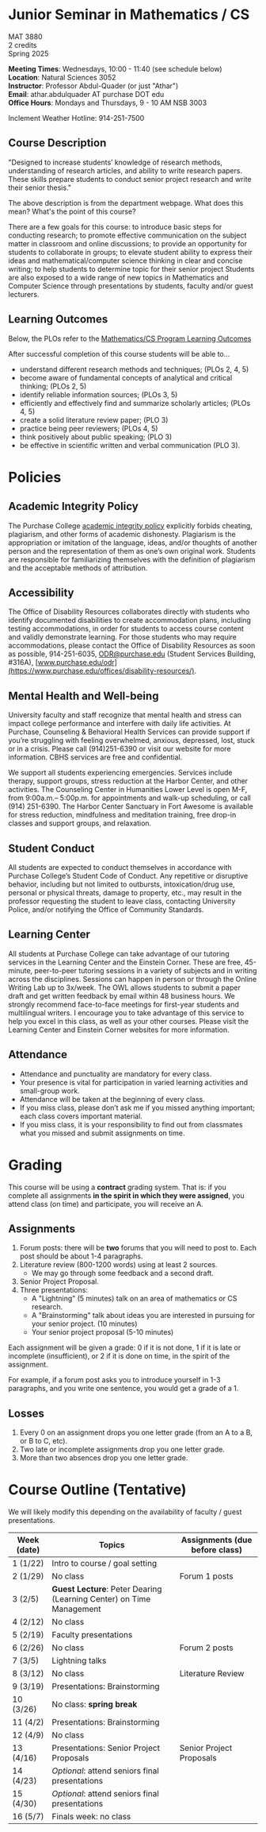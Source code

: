 # Junior Seminar in Mathematics / CS

MAT 3880  
2 credits  
Spring 2025

**Meeting Times**: Wednesdays, 10:00 - 11:40 (see schedule below)  
**Location**: Natural Sciences 3052    
**Instructor**: Professor Abdul-Quader (or just "Athar")  
**Email**: athar.abdulquader AT purchase DOT edu  
**Office Hours**: Mondays and Thursdays, 9 - 10 AM NSB 3003  

Inclement Weather Hotline: 914-251-7500

## Course Description

"Designed to increase students’ knowledge of research methods, understanding of research articles, and ability to write research papers. These skills prepare students to conduct senior project research and write their senior thesis."

The above description is from the department webpage. What does this mean? What's the point of this course?

There are a few goals for this course: to introduce basic steps for conducting research; to promote effective communication on the subject matter in classroom and online discussions; to provide an opportunity for
students to collaborate in groups; to elevate student ability to express their ideas and mathematical/computer science thinking in clear and concise writing; to help students to determine topic for their senior project Students are also exposed to a wide range of new topics in Mathematics and Computer Science through presentations by students, faculty and/or guest lecturers.

## Learning Outcomes

Below, the PLOs refer to the [Mathematics/CS Program Learning Outcomes](https://www.purchase.edu/academics/mathematics-computer-science/about-the-program/program-learning-outcomes/)

After successful completion of this course students will be able to...

* understand different research methods and techniques; (PLOs 2, 4, 5)
* become aware of fundamental concepts of analytical and critical thinking; (PLOs 2, 5)
* identify reliable information sources; (PLOs 3, 5)
* efficiently and effectively find and summarize scholarly articles; (PLOs 4, 5)
* create a solid literature review paper; (PLO 3)
* practice being peer reviewers; (PLOs 4, 5)
* think positively about public speaking; (PLO 3)
* be effective in scientific written and verbal communication (PLO 3).

# Policies

## Academic Integrity Policy

The Purchase College [academic integrity policy](https://www.purchase.edu/live/blurbs/840-academic-and-professional-integrity) explicitly forbids cheating, plagiarism, and other forms of academic dishonesty. Plagiarism is the appropriation or imitation of the language, ideas, and/or thoughts of another person and the representation of them as one’s own original work. Students are responsible for familiarizing themselves with the definition of plagiarism and the acceptable methods of attribution.

## Accessibility

The Office of Disability Resources collaborates directly with students who identify documented disabilities to create accommodation plans, including testing accommodations, in order for students to access course content and validly demonstrate learning. For those students who may require accommodations, please contact the Office of Disability Resources as soon as possible, 914-251-6035, ODR@purchase.edu (Student Services Building, #316A), [www.purchase.edu/odr](https://www.purchase.edu/offices/disability-resources/).

## Mental Health and Well-being

University faculty and staff recognize that mental health and stress can impact college performance and interfere with daily life activities. At Purchase, Counseling & Behavioral Health Services can provide support if you’re struggling with feeling overwhelmed, anxious, depressed, lost, stuck or in a crisis. Please call (914)251-6390 or visit our website  for more information. CBHS services are free and confidential. 

We support all students experiencing emergencies. Services include therapy, support groups, stress reduction at the Harbor Center, and other activities.  The Counseling Center in Humanities Lower Level is open M-F, from 9:00a.m.– 5:00p.m. for appointments and walk-up scheduling, or call (914) 251-6390.  The Harbor Center Sanctuary in Fort Awesome is available for stress reduction, mindfulness and meditation training, free drop-in classes and support groups, and relaxation.

## Student Conduct

All students are expected to conduct themselves in accordance with Purchase College’s Student Code of Conduct.  Any repetitive or disruptive behavior, including but not limited to outbursts, intoxication/drug use, personal or physical threats, damage to property, etc., may result in the professor requesting the student to leave class, contacting University Police, and/or notifying the Office of Community Standards.

## Learning Center

All students at Purchase College can take advantage of our tutoring services in the Learning Center and the Einstein Corner. These are free, 45-minute, peer-to-peer tutoring sessions in a variety of subjects and in writing across the disciplines. Sessions can happen in person or through the Online Writing Lab up to 3x/week. The OWL allows students to submit a paper draft and get written feedback by email within 48 business hours. We strongly recommend face-to-face meetings for first-year students and multilingual writers. I encourage you to take advantage of this service to help you excel in this class, as well as your other courses. Please visit the Learning Center and Einstein Corner websites for more information.

## Attendance

* Attendance and punctuality are mandatory for every class.
* Your presence is vital for participation in varied learning activities and small-group work.
* Attendance will be taken at the beginning of every class.
* If you miss class, please don’t ask me if you missed anything important; each class covers important material.
* If you miss class, it is your responsibility to find out from classmates what you missed and submit assignments on time.

# Grading

This course will be using a **contract** grading system. That is: if you complete all assignments **in the spirit in which they were assigned**, you attend class (on time) and participate, you will receive an A. 

## Assignments

1. Forum posts: there will be **two** forums that you will need to post to. Each post should be about 1-4 paragraphs.
2. Literature review (800-1200 words) using at least 2 sources.
   * We may go through some feedback and a second draft.
3. Senior Project Proposal.
4. Three presentations:
   * A "Lightning" (5 minutes) talk on an area of mathematics or CS research.
   * A "Brainstorming" talk about ideas you are interested in pursuing for your senior project. (10 minutes)
   * Your senior project proposal (5-10 minutes)

Each assignment will be given a grade: 0 if it is not done, 1 if it is late or incomplete (insufficient), or 2 if it is done on time, in the spirit of the assignment.

For example, if a forum post asks you to introduce yourself in 1-3 paragraphs, and you write one sentence, you would get a grade of a 1.

## Losses

1. Every 0 on an assignment drops you one letter grade (from an A to a B, or B to C, etc).
2. Two late or incomplete assignments drop you one letter grade.
3. More than two absences drop you one letter grade.

# Course Outline (Tentative)

We will likely modify this depending on the availability of faculty / guest presentations.

| Week (date) | Topics | Assignments (due before class) |
| ---- | ------ | -------- |
| 1 (1/22) | Intro to course / goal setting | |
| 2 (1/29) | No class | Forum 1 posts |
| 3 (2/5) | **Guest Lecture**: Peter Dearing (Learning Center) on Time Management | |
| 4 (2/12) | No class | |
| 5 (2/19) | Faculty presentations | |
| 6 (2/26) | No class | Forum 2 posts |
| 7 (3/5) | Lightning talks | |
| 8 (3/12) | No class | Literature Review | 
| 9 (3/19) | Presentations: Brainstorming | | 
| 10 (3/26) | No class: **spring break** | |
| 11 (4/2) | Presentations: Brainstorming | |
| 12 (4/9) | No class |  |
| 13 (4/16) | Presentations: Senior Project Proposals | Senior Project Proposals | 
| 14 (4/23) | *Optional*: attend seniors final presentations | |
| 15 (4/30) | *Optional*: attend seniors final presentations |  | 
| 16 (5/7) | Finals week: no class | | 
